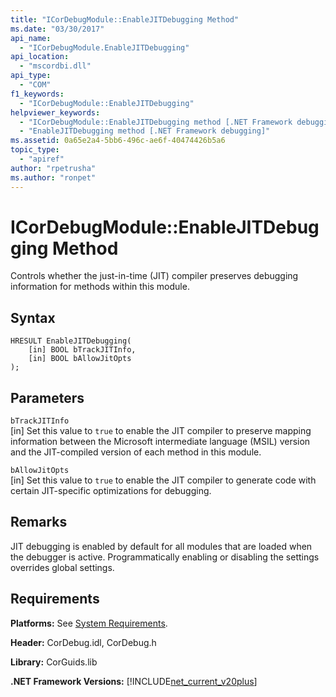 ```yaml
---
title: "ICorDebugModule::EnableJITDebugging Method"
ms.date: "03/30/2017"
api_name: 
  - "ICorDebugModule.EnableJITDebugging"
api_location: 
  - "mscordbi.dll"
api_type: 
  - "COM"
f1_keywords: 
  - "ICorDebugModule::EnableJITDebugging"
helpviewer_keywords: 
  - "ICorDebugModule::EnableJITDebugging method [.NET Framework debugging]"
  - "EnableJITDebugging method [.NET Framework debugging]"
ms.assetid: 0a65e2a4-5bb6-496c-ae6f-40474426b5a6
topic_type: 
  - "apiref"
author: "rpetrusha"
ms.author: "ronpet"
---
```

# ICorDebugModule::EnableJITDebugging Method
Controls whether the just-in-time (JIT) compiler preserves debugging information for methods within this module.  
  
## Syntax  
  
```  
HRESULT EnableJITDebugging(  
    [in] BOOL bTrackJITInfo,  
    [in] BOOL bAllowJitOpts  
);  
```  
  
## Parameters  
 `bTrackJITInfo`  
 [in] Set this value to `true` to enable the JIT compiler to preserve mapping information between the Microsoft intermediate language (MSIL) version and the JIT-compiled version of each method in this module.  
  
 `bAllowJitOpts`  
 [in] Set this value to `true` to enable the JIT compiler to generate code with certain JIT-specific optimizations for debugging.  
  
## Remarks  
 JIT debugging is enabled by default for all modules that are loaded when the debugger is active. Programmatically enabling or disabling the settings overrides global settings.  
  
## Requirements  
 **Platforms:** See [System Requirements](../../../../docs/framework/get-started/system-requirements.md).  
  
 **Header:** CorDebug.idl, CorDebug.h  
  
 **Library:** CorGuids.lib  
  
 **.NET Framework Versions:** [!INCLUDE[net_current_v20plus](../../../../includes/net-current-v20plus-md.md)]
